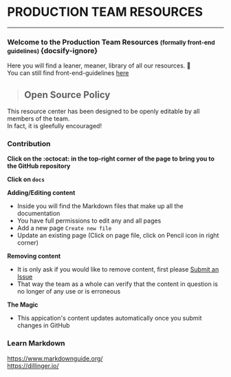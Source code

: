 # PRODUCTION TEAM RESOURCES
***
### Welcome to the Production Team Resources <small>(formally front-end guidelines) </small> {docsify-ignore}  
Here you will find a leaner, meaner, library of all our resources. :clap:  
You can still find front-end-guidelines [here](https://github.com/bs-production/front-end-guidelines)

> ## Open Source Policy 

This resource center has been designed to be openly editable by all members of the team.  
In fact, it is gleefully encouraged!

### Contribution

**Click on the :octocat: in the top-right corner of the page to bring you to the GitHub repository**  

**Click on `docs`**  

**Adding/Editing content**  
  - Inside you will find the Markdown files that make up all the documentation  
  - You have full permissions to edit any and all pages    
  - Add a new page `Create new file`  
  - Update an existing page (Click on page file, click on Pencil icon in right corner)  

**Removing content** 
  - It is only ask if you would like to remove content, first please [Submit an Issue](https://github.com/chrisroselli/production-team-resources/issues)  
  - That way the team as a whole can verify that the content in question is no longer of any use or is erroneous

**The Magic**
 - This appication's content updates automatically once you submit changes in GitHub

### Learn Markdown
https://www.markdownguide.org/  
https://dillinger.io/

